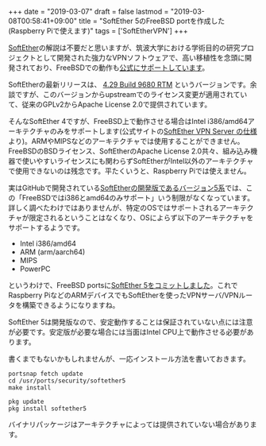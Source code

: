 +++
date = "2019-03-07"
draft = false
lastmod = "2019-03-08T00:58:41+09:00"
title = "SoftEther 5のFreeBSD portを作成した (Raspberry Piで使えます)"
tags = ['SoftEtherVPN']
+++

[SoftEther](http://ja.softether.org/)の解説は不要だと思いますが、筑波大学における学術目的の研究プロジェクトとして開発された強力なVPNソフトウェアで、高い移植性を念頭に開発されており、FreeBSDでの動作も[公式にサポートしています](https://ja.softether.org/3-spec)。

SoftEtherの最新リリースは、 [4.29 Build 9680 RTM](https://www.softether-download.com/files/softether/) というバージョンです。余談ですが、このバージョンからupstreamでのライセンス変更が適用されていて、従来のGPLv2からApache License 2.0で提供されています。

そんなSoftEther 4ですが、FreeBSD上で動作させる場合はIntel i386/amd64アーキテクチャのみをサポートします(公式サイトの[SoftEther VPN Server の仕様](https://ja.softether.org/3-spec)より)。ARMやMIPSなどのアーキテクチャでは使用することができません。FreeBSDのBSDライセンス、SoftEtherのApache License 2.0共々、組み込み機器で使いやすいライセンスにも関わらずSoftEtherがIntel以外のアーキテクチャで使用できないのは残念です。平たくいうと、Raspberry Piでは使えません。

実はGitHubで開発されている[SoftEtherの開発版であるバージョン5系](https://github.com/SoftEtherVPN/SoftEtherVPN)では、この「FreeBSDではi386とamd64のみサポート」いう制限がなくなっています。詳しく調べたわけではありませんが、特定のOSではサポートされるアーキテクチャが限定されるということはなくなり、OSによらず以下のアーキテクチャをサポートするようです。

* Intel i386/amd64
* ARM (arm/aarch64)
* MIPS
* PowerPC

というわけで、FreeBSD portsに[SoftEther 5をコミットしました](https://svnweb.freebsd.org/ports/head/security/softether5/)。これでRaspberry PiなどのARMデバイスでもSoftEtherを使ったVPNサーバ/VPNルータを構築できるようになりますね。

SoftEther 5は開発版なので、安定動作することは保証されていない点には注意が必要です。安定版が必要な場合には当面はIntel CPU上で動作させる必要があります。


書くまでもないかもしれませんが、一応インストール方法を書いておきます。

```shell
portsnap fetch update
cd /usr/ports/security/softether5
make install
```


```shell
pkg update
pkg install softether5
```

バイナリパッケージはアーキテクチャによっては提供されていない場合があります。


